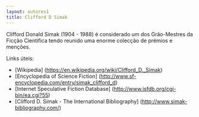 ```yaml
---
layout: autores1
title: Clifford D Simak
---
```

Clifford Donald Simak (1904 - 1988) é considerado um dos Grão-Mestres da Ficção Científica tendo reunido uma enorme colecção de prémios e menções.



Links úteis:
- [Wikipedia] (https://en.wikipedia.org/wiki/Clifford_D._Simak)
- [Encyclopedia of Science Fiction] (http://www.sf-encyclopedia.com/entry/simak_clifford_d)
- [Internet Speculative Fiction Database] (http://www.isfdb.org/cgi-bin/ea.cgi?55)
- [Clifford D. Simak - The International Bibliography] (http://www.simak-bibliography.com/)

